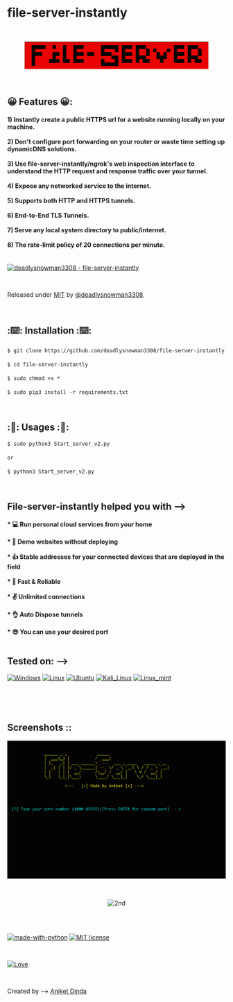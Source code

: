 # file-server-instantly

<br>
<p align="center">
  <img src="https://raw.githubusercontent.com/deadlysnowman3308/file-server-instantly/Hackingvila/screenshot/logo.PNG" alt="LOGO"/>
</p>

<br>

## 😀 Features 😀:
<h4>
1) Instantly create a public HTTPS url for a website running locally on your machine. <br><br>
2) Don't configure port forwarding on your router or waste time setting up dynamicDNS solutions. <br><br>
3) Use file-server-instantly/ngrok's web inspection interface to understand the HTTP request and response traffic over your tunnel. <br><br>
4) Expose any networked service to the internet. <br><br>
5) Supports both HTTP and HTTPS tunnels. <br><br>
6) End-to-End TLS Tunnels. <br><br>
7) Serve any local system directory to public/internet. <br><br>
8) The rate-limit policy of 20 connections per minute. <br><br>
</h4>

[![deadlysnowman3308 - file-server-instantly](https://img.shields.io/static/v1?label=deadlysnowman3308&message=file-server-instantly&color=blue&logo=github)](https://github.com/deadlysnowman3308/file-server-instantly)

<br>



Released under [MIT](/LICENSE) by [@deadlysnowman3308](https://github.com/deadlysnowman3308).

<br>

## :⌨️: Installation :⌨️:

```
$ git clone https://github.com/deadlysnowman3308/file-server-instantly

$ cd file-server-instantly

$ sudo chmod +x *

$ sudo pip3 install -r requirements.txt

```
<br>

## :🤔: Usages :🤔:

```
$ sudo python3 Start_server_v2.py

or

$ python3 Start_server_v2.py

```

<br>

## File-server-instantly helped you with -->
<h4>
  * 💻 Run personal cloud services from your home <br><br>
  * 🚩 Demo websites without deploying <br><br>
  * 👍 Stable addresses for your connected devices that are deployed in the field <br><br>
  * 🏹 Fast & Reliable <br><br>
  * ✌️ Unlimited connections <br><br>
  * 👌 Auto Dispose tunnels <br><br>
  * 😎 You can use your desired port <br /></br>
</h4>


## Tested on: -->
[![Windows](https://img.shields.io/badge/Windows-0078D6?style=for-the-badge&logo=windows&logoColor=white)](https://www.microsoft.com/en-in/software-download/windows10)
[![Linux](https://img.shields.io/badge/Linux-FCC624?style=for-the-badge&logo=linux&logoColor=black)](https://www.linux.org/)
[![Ubuntu](https://img.shields.io/badge/Ubuntu-E95420?style=for-the-badge&logo=ubuntu&logoColor=white)](https://ubuntu.com/)
[![Kali_Linux](https://img.shields.io/badge/Kali_Linux-557C94?style=for-the-badge&logo=kali-linux&logoColor=white)](https://www.kali.org/)
[![Linux_mint](https://img.shields.io/badge/Linux_Mint-87CF3E?style=for-the-badge&logo=linux-mint&logoColor=white)](https://linuxmint.com/)

<br>
<br>
<br>

## Screenshots ::

<p align="center">
  <img src="https://raw.githubusercontent.com/deadlysnowman3308/file-server-instantly/Hackingvila/screenshot/1.PNG" alt="1st"/>
</p>
<br>
<p align="center">
  <img src="https://rawcdn.githack.com/deadlysnowman3308/file-server-instantly/817932c04dea79e730221099ae06808b6e5f9bcd/screenshot/2.PNG" alt="2nd"/>
</p>
<br><br>

[![made-with-python](https://img.shields.io/badge/Made%20with-Python-1f425f.svg)](https://www.python.org/)
[![MIT license](https://img.shields.io/badge/License-MIT-blue.svg)](https://lbesson.mit-license.org/)


<br>

[![Love](http://ForTheBadge.com/images/badges/built-with-love.svg)](https://hackingvila.wordpress.com/)
<br>

</br>

Created by -->   [Aniket Dinda](https://hackingvila.wordpress.com/)
